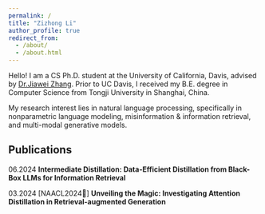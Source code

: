 ```yaml
---
permalink: /
title: "Zizhong Li"
author_profile: true
redirect_from: 
  - /about/
  - /about.html
---
```

Hello!
I am a CS Ph.D. student at the University of California, Davis, advised by [Dr.Jiawei Zhang](http://jiaweizhang.net). Prior to UC Davis, I received my B.E. degree in Computer Science from Tongji University in Shanghai, China. 

My research interest lies in natural language processing, specifically in nonparametric language modeling, misinformation & information retrieval, and multi-modal generative models. 


Publications
------
06.2024 **Intermediate Distillation: Data-Efficient Distillation from Black-Box LLMs for Information Retrieval**

03.2024 [NAACL2024🌟] **Unveiling the Magic: Investigating Attention Distillation in Retrieval-augmented Generation**


